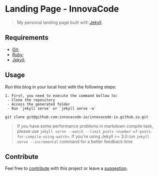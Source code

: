 # Landing Page - InnovaCode

> My personal landing page built with [Jekyll](http://jekyllrb.com/).

## Requirements

- [Git](http://git-scm.com/downloads);
- [Ruby](http://www.ruby-lang.org/pt/downloads/);
- [Jekyll](http://jekyllrb.com/);

## Usage

Run this blog in your local host with the following steps:

    1. First, you need to execute the command bellow to:
     - Clone the repository
     - Access the generated folder
     - Run `jekyll serve` or `jekyll serve -w`

    git clone git@github.com:innovacode-io/innovacode-io.github.io.git

> If you have some performance problems in markdown compile task, please use `jekyll serve --watch --limit_posts <number-of-posts-for-compile-using-watch>`. If you're using Jekyll >= 3.0 run `jekyll serve --incremental` command for a better feedback time

## Contribute

Feel free to [contribute](https://github.com/innovacode-io/innovacode-io.github/pulls) with this project or leave a [suggestion](https://github.com/innovacode-io/innovacode-io.github/issues).
